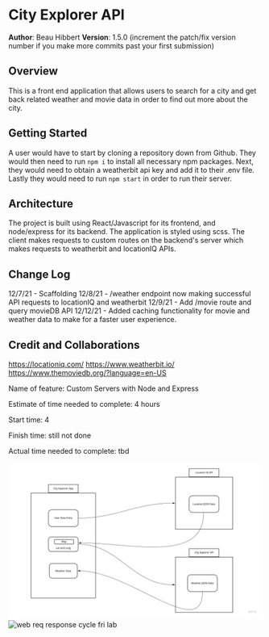# City Explorer API

**Author**: Beau Hibbert
**Version**: 1.5.0 (increment the patch/fix version number if you make more commits past your first submission)

## Overview

This is a front end application that allows users to search for a city and get back related weather and movie data in order to find out more about the city.

## Getting Started

A user would have to start by cloning a repository down from Github. They would then need to run ```npm i``` to install all necessary npm packages. Next, they would need to obtain a weatherbit api key and add it to their .env file. Lastly they would need to run ```npm start``` in order to run their server.

## Architecture

The project is built using React/Javascript for its frontend, and node/express for its backend. The application is styled using scss. The client makes requests to custom routes on the backend's server which makes requests to weatherbit and locationIQ APIs.

## Change Log

12/7/21 - Scaffolding
12/8/21 - /weather endpoint now making successful API requests to locationIQ and weatherbit
12/9/21 - Add /movie route and query movieDB API
12/12/21 - Added caching functionality for movie and weather data to make for a faster user experience.

## Credit and Collaborations
https://locationiq.com/
https://www.weatherbit.io/
https://www.themoviedb.org/?language=en-US




Name of feature: Custom Servers with Node and Express

Estimate of time needed to complete: 4 hours

Start time: 4

Finish time: still not done

Actual time needed to complete: tbd

![web request response cycle](webrequestresponsecycle.jpg)
![web req response cycle fri lab](web-req-res-cycle.jpg)
